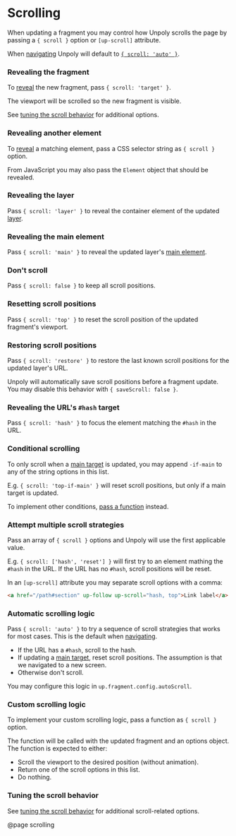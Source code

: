 Scrolling
=========

When updating a fragment you may control how Unpoly scrolls the page by passing
a `{ scroll }` option or `[up-scroll]` attribute.

When [navigating](/navigation) Unpoly will default to
[`{ scroll: 'auto' }`](#automatic-scrolling-logic).

### Revealing the fragment

To [reveal](/up.reveal) the new fragment, pass `{ scroll: 'target' }`.

The viewport will be scrolled so the new fragment is visible.

See [tuning the scroll behavior](/scroll-tuning) for additional options.

### Revealing another element

To [reveal](/up.reveal) a matching element, pass a CSS selector string as `{ scroll }` option.

From JavaScript you may also pass the `Element` object that should be revealed.

### Revealing the layer

Pass `{ scroll: 'layer' }` to reveal the container element of the updated [layer](/up.layer).

### Revealing the main element

Pass `{ scroll: 'main' }` to reveal the updated layer's [main element](/up-main).

### Don't scroll

Pass `{ scroll: false }` to keep all scroll positions.

### Resetting scroll positions

Pass `{ scroll: 'top' }` to reset the scroll position of the updated fragment's viewport.

### Restoring scroll positions

Pass `{ scroll: 'restore' }` to restore the last known scroll positions for the updated layer's URL.

Unpoly will automatically save scroll positions before a fragment update.
You may disable this behavior with `{ saveScroll: false }`.

### Revealing the URL's `#hash` target

Pass `{ scroll: 'hash' }` to focus the element matching the `#hash` in the URL.

### Conditional scrolling

To only scroll when a [main target](/up-main) is updated,
you may append `-if-main` to any of the string options in this list.

E.g. `{ scroll: 'top-if-main' }` will reset scroll positions, but only if a main target is updated.

To implement other conditions, [pass a function](#custom-scrolling-logic) instead.

### Attempt multiple scroll strategies

Pass an array of `{ scroll }` options and Unpoly will use the first applicable value.

E.g. `{ scroll: ['hash', 'reset'] }` will first try to an element mathing the `#hash` in the URL.
If the URL has no `#hash`, scroll positions will be reset.

In an `[up-scroll]` attribute you may separate scroll options with a comma:

```html
<a href="/path#section" up-follow up-scroll="hash, top">Link label</a>
```

### Automatic scrolling logic

Pass `{ scroll: 'auto' }` to try a sequence of scroll strategies that works for most cases.
This is the default when [navigating](/navigation).

- If the URL has a `#hash`, scroll to the hash.
- If updating a [main target](/up-main), reset scroll positions.
  The assumption is that we navigated to a new screen.
- Otherwise don't scroll.

You may configure this logic in `up.fragment.config.autoScroll`.

### Custom scrolling logic

To implement your custom scrolling logic, pass a function as `{ scroll }` option.

The function will be called with the updated fragment and an options object.
The function is expected to either:

- Scroll the viewport to the desired position (without animation).
- Return one of the scroll options in this list.
- Do nothing.

### Tuning the scroll behavior

See [tuning the scroll behavior](/scroll-tuning) for additional scroll-related options.

@page scrolling

